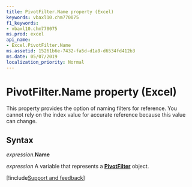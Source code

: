 ```yaml
---
title: PivotFilter.Name property (Excel)
keywords: vbaxl10.chm770075
f1_keywords:
- vbaxl10.chm770075
ms.prod: excel
api_name:
- Excel.PivotFilter.Name
ms.assetid: 15261b6e-7432-fa5d-d1a9-d6534fd412b3
ms.date: 05/07/2019
localization_priority: Normal
---
```



# PivotFilter.Name property (Excel)

This property provides the option of naming filters for reference. You cannot rely on the index value for accurate reference because this value can change.


## Syntax

_expression_.**Name**

_expression_ A variable that represents a **[PivotFilter](Excel.PivotFilter.md)** object.




[!include[Support and feedback](~/includes/feedback-boilerplate.md)]